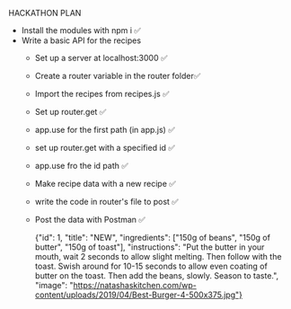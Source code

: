 HACKATHON PLAN
 - Install the modules with npm i ✅
 - Write a basic API for the recipes
    - Set up a server at localhost:3000 ✅
    - Create a router variable in the router folder✅
    - Import the recipes from recipes.js ✅
    - Set up router.get ✅
    - app.use for the first path (in app.js) ✅
    - set up router.get with a specified id ✅
    - app.use fro the id path ✅
    - Make recipe data with a new recipe ✅
    - write the code in router's file to post ✅
    - Post the data with Postman ✅

        {"id": 1,
    "title": "NEW",
    "ingredients": ["150g of beans", "150g of butter", "150g of toast"],
    "instructions": "Put the butter in your mouth, wait 2 seconds to allow slight melting. Then follow with the toast. Swish around for 10-15 seconds to allow even coating of butter on the toast. Then add the beans, slowly. Season to taste.",
    "image":
      "https://natashaskitchen.com/wp-content/uploads/2019/04/Best-Burger-4-500x375.jpg"}
   
 
